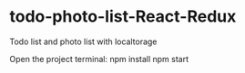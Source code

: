 # todo-photo-list-React-Redux
Todo list and photo list with localtorage

Open the project terminal:
npm install
npm start
